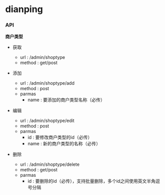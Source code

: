 # dianping

### API

**商户类型**

- 获取
    - url : /admin/shoptype
    - method : get/post

- 添加
    - url : /admin/shoptype/add
    - method : post
    - parmas
        - name : 要添加的商户类型名称（必传）

- 编辑
    - url : /admin/shoptype/edit
    - method : post
    - parmas
        - id : 要修改商户类型的id（必传）
        - name : 新的商户类型的名称（必传）

- 删除
    - url : /admin/shoptype/delete
    - method : get/post
    - parmas
        - id : 要删除的id（必传），支持批量删除，多个id之间使用英文半角逗号分隔
